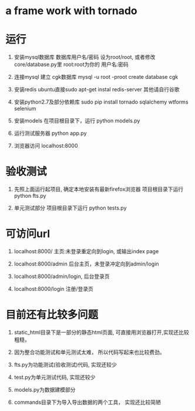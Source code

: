 a frame work with tornado
=======

运行
==============
1) 安装mysql数据库
数据库用户名/密码 设为root/root, 或者修改core/database.py里 root:root为你的 用户名:密码

2) 连接mysql 建立 cgk数据库
mysql -u root -proot
create database cgk

3) 安装redis
ubuntu直接sudo apt-get instal redis-server
其他请自行谷歌

4) 安装python2.7及部分依赖库
sudo pip install tornado sqlalchemy wtforms selenium

5) 安装models
在项目根目录下，运行
python models.py

6) 运行测试服务器
python app.py

5) 浏览器访问
localhost:8000

验收测试
==============
1) 先照上面运行起项目,
确定本地安装有最新firefox浏览器
项目根目录下运行
python fts.py

2) 单元测试部分
项目根目录下运行
python tests.py


可访问url
======================
1) localhost:8000/
主页:未登录重定向到login, 或输出index page

2) localhost:8000/admin
后台主页，未登录冲定向到admin/login

3) localhost:8000/admin/login, 后台登录页

4) localhost:8000/login 注册/登录页



目前还有比较多问题
======================
1) static_html目录下是一部分的静态html页面,
可直接用浏览器打开,实现还比较粗糙，

2) 因为整合功能测试和单元测试太难，
所以代码写起来也比较费劲。

3) fts.py为功能测试(验收测试)代码,
实现还较少

4) test.py为单元测试代码,
实现还较少

5) models.py为数据建模部分

6) commands目录下为导入导出数据的两个工具，
实现还比较简陋
